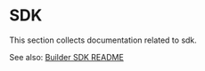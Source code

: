 # SDK
This section collects documentation related to sdk.

See also: [Builder SDK README](../../builder-sdk/README.md)
